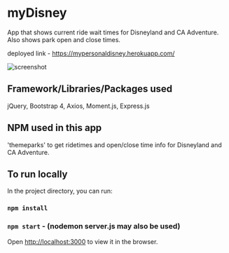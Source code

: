 # myDisney
App that shows current ride wait times for Disneyland and CA Adventure.  Also
shows park open and close times.

deployed link - https://mypersonaldisney.herokuapp.com/

![screenshot](https://user-images.githubusercontent.com/32689288/57352741-24627a00-711b-11e9-9b31-d98bcf49d6e1.jpg)


## Framework/Libraries/Packages used

jQuery, Bootstrap 4, Axios, Moment.js, Express.js


## NPM used in this app

'themeparks' to get ridetimes and open/close time info for Disneyland and CA Adventure.


## To run locally

In the project directory, you can run:
### `npm install`
### `npm start` - (nodemon server.js may also be used)

Open [http://localhost:3000](http://localhost:3000) to view it in the browser.









